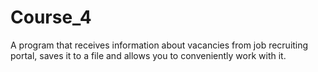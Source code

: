 # Course_4

A program that receives information about vacancies from job recruiting portal, saves it to a file and allows you to conveniently work with it.
